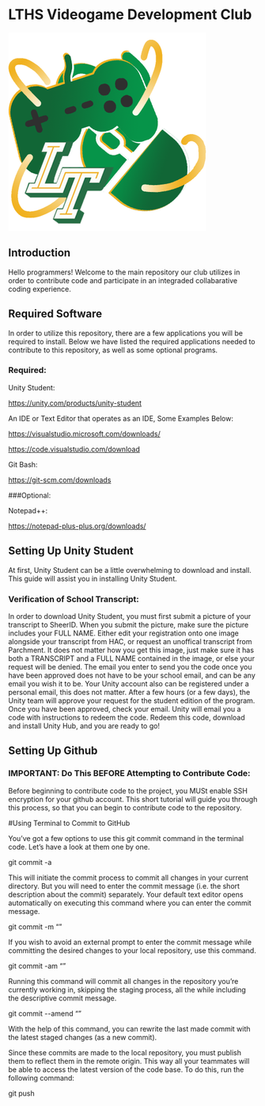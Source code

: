 # LTHS Videogame Development Club
<img src="VideoGameClubBlackButton.png" alt="drawing" width="400"/>

## Introduction
<p>Hello programmers! Welcome to the main repository our club utilizes in order to contribute code and participate in an integraded collabarative coding experience.</p>

## Required Software
<p>In order to utilize this repository, there are a few applications you will be required to install. Below we have listed the required applications needed to contribute to this repository, as well as some optional programs.</p>

### Required:

Unity Student: 

https://unity.com/products/unity-student

<p>An IDE or Text Editor that operates as an IDE, Some Examples Below:
  
https://visualstudio.microsoft.com/downloads/
  
https://code.visualstudio.com/download</p>

Git Bash: 

https://git-scm.com/downloads

###Optional:

Notepad++:

https://notepad-plus-plus.org/downloads/

## Setting Up Unity Student
<p> At first, Unity Student can be a little overwhelming to download and install. This guide will assist you in installing Unity Student.</p>

### Verification of School Transcript:
<p> In order to download Unity Student, you must first submit a picture of your transcript to SheerID. When you submit the picture, make sure the picture includes your FULL NAME. Either edit your registration onto one image alongside your transcript from HAC, or request an unoffical transcript from Parchment. It does not matter how you get this image, just make sure it has both a TRANSCRIPT and a FULL NAME contained in the image, or else your request will be denied. The email you enter to send you the code once you have been approved does not have to be your school email, and can be any email you wish it to be. Your Unity account also can be registered under a personal email, this does not matter. After a few hours (or a few days), the Unity team will approve your request for the student edition of the program. Once you have been approved, check your email. Unity will email you a code with instructions to redeem the code. Redeem this code, download and install Unity Hub, and you are ready to go! </p>

## Setting Up Github
### IMPORTANT: Do This BEFORE Attempting to Contribute Code:
<p>Before beginning to contribute code to the project, you MUSt enable SSH encryption for your github account. This short tutorial will guide you through this process, so that you can begin to contribute code to the repository.</p>

#Using Terminal to Commit to GitHub

You’ve got a few options to use this git commit command in the terminal code. Let’s have a look at them one by one.

  git commit -a

This will initiate the commit process to commit all changes in your current directory. But you will need to enter the commit message (i.e. the short description about the commit) separately. Your default text editor opens automatically on executing this command where you can enter the commit message.

  git commit -m “<commit message>”

If you wish to avoid an external prompt to enter the commit message while committing the desired changes to your local repository, use this command.

  git commit -am “<commit message>”

Running this command will commit all changes in the repository you’re currently working in, skipping the staging process, all the while including the descriptive commit message.

  git commit --amend “<commit message>”

With the help of this command, you can rewrite the last made commit with the latest staged changes (as a new commit).

Since these commits are made to the local repository, you must publish them to reflect them in the remote origin. This way all your teammates will be able to access the latest version of the code base. To do this, run the following command:

  git push <remote> <branch-name>
